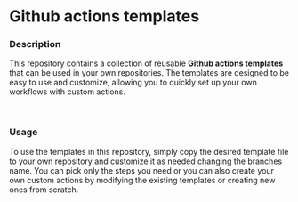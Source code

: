 # Github actions templates

### Description

This repository contains a collection of reusable **Github actions templates** that can be used in your own repositories. The templates are designed to be easy to use and customize, allowing you to quickly set up your own workflows with custom actions.

<br/>

### Usage
To use the templates in this repository, simply copy the desired template file to your own repository and customize it as needed changing the branches name. You can pick only the steps you need or you can also create your own custom actions by modifying the existing templates or creating new ones from scratch.
